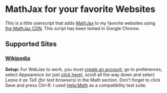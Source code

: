MathJax for your favorite Websites
===

This is a little userscript that adds [MathJax][] to my favorite websites
using [the MathJax CDN][cdn]. This script has been tested in Google Chrome.

  [mathjax]: http://www.mathjax.org/
  [cdn]: http://www.mathjax.org/docs/1.1/start.html#mathjax-cdn

## Supported Sites

### [Wikipedia](http://wikipedia.org/)

**Setup:** For WebJax to work, you must [create an account][signup], go to
preferences, select Appearence (or just [click here][]), scroll all the way
down and select *Leave it as TeX (for text browsers)* in the Math section.
Don't forget to click Save and press Ctrl-R. I used [Help:Math][] as a
compatibility test suite.

  [signup]: http://en.wikipedia.org/w/index.php?title=Special:UserLogin
  [click here]: http://en.wikipedia.org/wiki/Special:Preferences#mw-prefsection-rendering
  [Help:Math]: http://en.wikipedia.org/wiki/Help:Math

